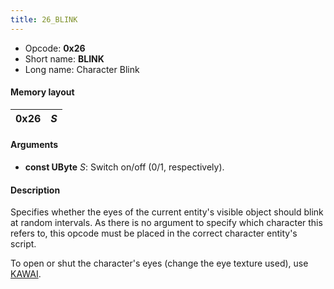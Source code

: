 ```yaml
---
title: 26_BLINK
---
```


-   Opcode: **0x26**
-   Short name: **BLINK**
-   Long name: Character Blink

#### Memory layout

| 0x26 | *S* |
|------|-----|

#### Arguments

-   **const UByte** *S*: Switch on/off (0/1, respectively).

#### Description

Specifies whether the eyes of the current entity's visible object should blink at random intervals. As there is no argument to specify which character this refers to, this opcode must be placed in the correct character entity's script.

To open or shut the character's eyes (change the eye texture used), use [KAWAI](28_KAWAI.md).
